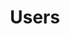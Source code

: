 ---
title: Users
tags: ["users", "community", "members", "people", "team", "population", "organization"]
icon: users
svg: '<svg xmlns="http://www.w3.org/2000/svg" width="24" height="24" fill="none" viewBox="0 0 24 24" stroke-width="1.5" stroke-linecap="round" stroke-linejoin="round" stroke="currentColor"><path d="M21 19.75c0-2.09-1.67-5.068-4-5.727m-2 5.727c0-2.651-2.686-6-6-6s-6 3.349-6 6"/><circle cx="9" cy="7.25" r="3"/><path d="M15 10.25a3 3 0 1 0 0-6"/></svg>'
---